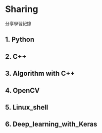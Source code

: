 # Sharing
分享學習紀錄
## 1. Python
## 2. C++
## 3. Algorithm with C++
## 4. OpenCV
## 5. Linux_shell
## 6. Deep_learning_with_Keras
